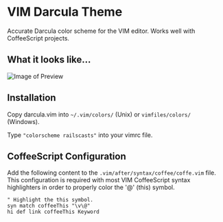 # VIM Darcula Theme

Accurate Darcula color scheme for the VIM editor.  Works well with CoffeeScript projects.

## What it looks like...

![Image of Preview](https://raw.githubusercontent.com/blueshirts/darcula/master/images/darcula1.png)

## Installation

Copy darcula.vim into `~/.vim/colors/` (Unix) or `vimfiles/colors/` (Windows).

Type `"colorscheme railscasts"` into your vimrc file.

## CoffeeScript Configuration

Add the following content to the `.vim/after/syntax/coffee/coffe.vim` file.  This configuration is required with most
VIM CoffeeScript syntax highlighters in order to properly color the '@' (this) symbol.

    " Highlight the this symbol.
    syn match coffeeThis "\v\@"
    hi def link coffeeThis Keyword